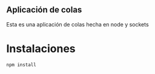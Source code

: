## Aplicación de colas 

Esta es una aplicación de colas hecha en node y sockets

# Instalaciones 

```
npm install
```